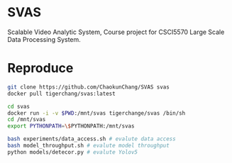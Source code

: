 # SVAS
Scalable Video Analytic System, Course project for CSCI5570 Large Scale Data Processing System.

# Reproduce

``` Bash
git clone https://github.com/ChaokunChang/SVAS svas
docker pull tigerchang/svas:latest
```

``` Bash
cd svas
docker run -i -v $PWD:/mnt/svas tigerchange/svas /bin/sh
cd /mnt/svas
export PYTHONPATH=\$PYTHONPATH:/mnt/svas
```

``` Bash
bash experiments/data_access.sh # evalute data access
bash model_throughput.sh # evalute model throughput
python models/detecor.py # evalute Yolov5
```

